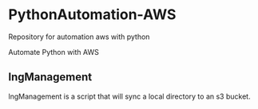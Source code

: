 # PythonAutomation-AWS

Repository for automation aws with python

Automate Python with AWS

## lngManagement

lngManagement is a script that will sync a local directory to an s3 bucket.
